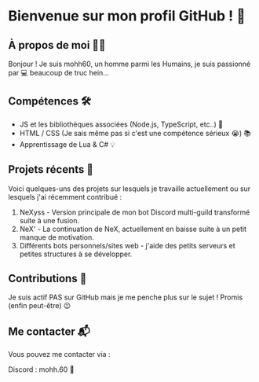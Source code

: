 # Bienvenue sur mon profil GitHub ! 🚀
## À propos de moi 🙋‍♂️
Bonjour ! Je suis mohh60, un homme parmi les Humains, je suis passionné par 💻 beaucoup de truc hein...

## Compétences 🛠️
- JS et les bibliothèques associées (Node.js, TypeScript, etc..) 🔧
- HTML / CSS (Je sais même pas si c'est une compétence sérieux 😭) 📚
- Apprentissage de Lua & C# 💡
## Projets récents 🌟
Voici quelques-uns des projets sur lesquels je travaille actuellement ou sur lesquels j'ai récemment contribué :

1. NeXyss - Version principale de mon bot Discord multi-guild transformé suite à une fusion.
2. NeX' - La continuation de NeX, actuellement en baisse suite à un petit manque de motivation.
3. Différents bots personnels/sites web - j'aide des petits serveurs et petites structures à se développer.
## Contributions 👥
Je suis actif PAS sur GitHub mais je me penche plus sur le sujet ! Promis (enfin peut-être) 😉

## Me contacter 📬
Vous pouvez me contacter via :

Discord : mohh.60 💼
